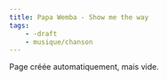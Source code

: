 ```yaml
---
title: Papa Wemba - Show me the way
tags:
    - -draft
    - musique/chanson
---
```


Page créée automatiquement, mais vide.
